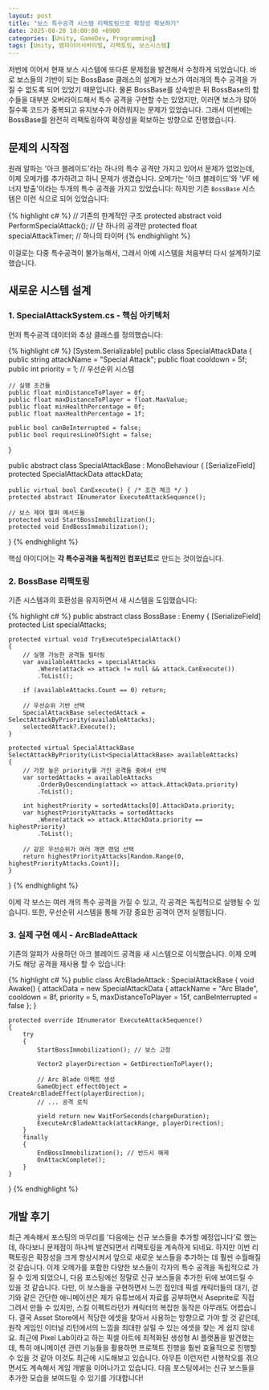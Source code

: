 ```yaml
---
layout: post
title: "보스 특수공격 시스템 리팩토링으로 확장성 확보하기"
date: 2025-08-20 10:00:00 +0900
categories: [Unity, GameDev, Programming]
tags: [Unity, 뱀파이어서바이벌, 리팩토링, 보스시스템]
---
```


저번에 이어서 현재 보스 시스템에 또다른 문제점을 발견해서 수정하게 되었습니다. 바로 보스들의 기반이 되는 BossBase 클래스의 설계가 보스가 여러개의 특수 공격을 가질 수 없도록 되어 있었기 때문입니다. 물론 BossBase를 상속받은 뒤 BossBase의 함수들을 대부분 오버라이드해서 특수 공격을 구현할 수는 있었지만, 이러면 보스가 많아질수록 코드가 중복되고 유지보수가 어려워지는 문제가 있었습니다. 그래서 이번에는 BossBase를 완전히 리팩토링하여 확장성을 확보하는 방향으로 진행했습니다.

## 문제의 시작점

원래 알파는 '아크 블레이드'라는 하나의 특수 공격만 가지고 있어서 문제가 없었는데, 이제 오메가를 추가하려고 하니 문제가 생겼습니다. 오메가는 '아크 블레이드'와 'VF 에너지 방출'이라는 두개의 특수 공격을 가지고 있었습니다:
하지만 기존 `BossBase` 시스템은 이런 식으로 되어 있었습니다:

{% highlight c# %}
// 기존의 한계적인 구조
protected abstract void PerformSpecialAttack(); // 단 하나의 공격만
protected float specialAttackTimer; // 하나의 타이머
{% endhighlight %}

이걸로는 다중 특수공격이 불가능해서, 그래서 아예 시스템을 처음부터 다시 설계하기로 했습니다.

## 새로운 시스템 설계

### 1. SpecialAttackSystem.cs - 핵심 아키텍처

먼저 특수공격 데이터와 추상 클래스를 정의했습니다:

{% highlight c# %}
[System.Serializable]
public class SpecialAttackData
{
public string attackName = "Special Attack";
public float cooldown = 5f;
public int priority = 1; // 우선순위 시스템

    // 실행 조건들
    public float minDistanceToPlayer = 0f;
    public float maxDistanceToPlayer = float.MaxValue;
    public float minHealthPercentage = 0f;
    public float maxHealthPercentage = 1f;

    public bool canBeInterrupted = false;
    public bool requiresLineOfSight = false;

}

public abstract class SpecialAttackBase : MonoBehaviour
{
[SerializeField] protected SpecialAttackData attackData;

    public virtual bool CanExecute() { /* 조건 체크 */ }
    protected abstract IEnumerator ExecuteAttackSequence();

    // 보스 제어 헬퍼 메서드들
    protected void StartBossImmobilization();
    protected void EndBossImmobilization();

}
{% endhighlight %}

핵심 아이디어는 **각 특수공격을 독립적인 컴포넌트**로 만드는 것이었습니다.

### 2. BossBase 리팩토링

기존 시스템과의 호환성을 유지하면서 새 시스템을 도입했습니다:

{% highlight c# %}
public abstract class BossBase : Enemy
{
[SerializeField] protected List<SpecialAttackBase> specialAttacks;

    protected virtual void TryExecuteSpecialAttack()
    {
        // 실행 가능한 공격들 필터링
        var availableAttacks = specialAttacks
            .Where(attack => attack != null && attack.CanExecute())
            .ToList();

        if (availableAttacks.Count == 0) return;

        // 우선순위 기반 선택
        SpecialAttackBase selectedAttack = SelectAttackByPriority(availableAttacks);
        selectedAttack?.Execute();
    }

    protected virtual SpecialAttackBase SelectAttackByPriority(List<SpecialAttackBase> availableAttacks)
    {
        // 가장 높은 priority를 가진 공격들 중에서 선택
        var sortedAttacks = availableAttacks
            .OrderByDescending(attack => attack.AttackData.priority)
            .ToList();

        int highestPriority = sortedAttacks[0].AttackData.priority;
        var highestPriorityAttacks = sortedAttacks
            .Where(attack => attack.AttackData.priority == highestPriority)
            .ToList();

        // 같은 우선순위가 여러 개면 랜덤 선택
        return highestPriorityAttacks[Random.Range(0, highestPriorityAttacks.Count)];
    }

}
{% endhighlight %}

이제 각 보스는 여러 개의 특수 공격을 가질 수 있고, 각 공격은 독립적으로 실행될 수 있습니다. 또한, 우선순위 시스템을 통해 가장 중요한 공격이 먼저 실행됩니다.

### 3. 실제 구현 예시 - ArcBladeAttack

기존의 알파가 사용하던 아크 블레이드 공격을 새 시스템으로 이식했습니다. 이제 오메가도 해당 공격을 재사용 할 수 있습니다:

{% highlight c# %}
public class ArcBladeAttack : SpecialAttackBase
{
void Awake()
{
attackData = new SpecialAttackData
{
attackName = "Arc Blade",
cooldown = 8f,
priority = 5,
maxDistanceToPlayer = 15f,
canBeInterrupted = false
};
}

    protected override IEnumerator ExecuteAttackSequence()
    {
        try
        {
            StartBossImmobilization(); // 보스 고정

            Vector2 playerDirection = GetDirectionToPlayer();

            // Arc Blade 이펙트 생성
            GameObject effectObject = CreateArcBladeEffect(playerDirection);
            // ... 공격 로직

            yield return new WaitForSeconds(chargeDuration);
            ExecuteArcBladeAttack(attackRange, playerDirection);
        }
        finally
        {
            EndBossImmobilization(); // 반드시 해제
            OnAttackComplete();
        }
    }

}
{% endhighlight %}

## 개발 후기

최근 계속해서 포스팅의 마무리를 '다음에는 신규 보스들을 추가할 예정입니다'로 했는데, 하다보니 문제점이 하나씩 발견되면서 리팩토링을 계속하게 되네요. 하지만 이번 리팩토링은 확장성을 크게 향상시켜서 앞으로 새로운 보스들을 추가하는 데 훨씬 수월해질 것 같습니다. 이제 오메가를 포함한 다양한 보스들이 각자의 특수 공격을 독립적으로 가질 수 있게 되었으니, 다음 포스팅에선 정말로 신규 보스들을 추가한 뒤에 보여드릴 수 있을 것 같습니다. 다만, 이 보스들을 구현하면서 느낀 점인데 픽셀 캐릭터들의 대기, 걷기와 같은 간단한 애니메이션은 제가 유튜브에서 자료를 공부하면서 Aseprite로 직접 그려서 만들 수 있지만, 스킬 이펙트라던가 캐릭터의 복잡한 동작은 아무래도 어렵습니다. 결국 Asset Store에서 적당한 에셋을 찾아서 사용하는 방향으로 가야 할 것 같은데, 원작 게임인 이터널 리턴에서의 느낌을 최대한 살릴 수 있는 에셋을 찾는 게 쉽지 않네요. 최근에 Pixel Lab이라고 하는 픽셀 아트에 최적화된 생성형 AI 플랫폼을 발견했는데, 특히 애니메이션 관련 기능들을 활용하면 프로젝트 진행을 훨씬 효율적으로 진행할 수 있을 것 같아 이것도 최근에 시도해보고 있습니다. 아무튼 이런저런 시행착오를 겪으면서도 계속해서 게임 개발을 이어나가고 있습니다. 다음 포스팅에서는 신규 보스들을 추가한 모습을 보여드릴 수 있기를 기대합니다!

